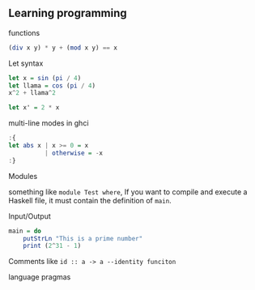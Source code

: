 ## Learning programming

functions 
```haskell
(div x y) * y + (mod x y) == x
```
Let syntax
```haskell
let x = sin (pi / 4)
let llama = cos (pi / 4)
x^2 + llama^2
```

```haskell
let x' = 2 * x
```
multi-line modes in ghci
```haskell
:{
let abs x | x >= 0 = x
          | otherwise = -x
:}
```
Modules 

something like `module Test where`, If you want to compile and execute a Haskell file, it must contain the definition of `main`.

Input/Output
```haskell
main = do
    putStrLn "This is a prime number"
    print (2^31 - 1)
```
Comments
like `id :: a -> a --identity funciton`

language pragmas 






